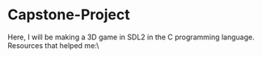 # Capstone-Project
Here, I will be making a 3D game in SDL2 in the C programming language.\
Resources that helped me:\

